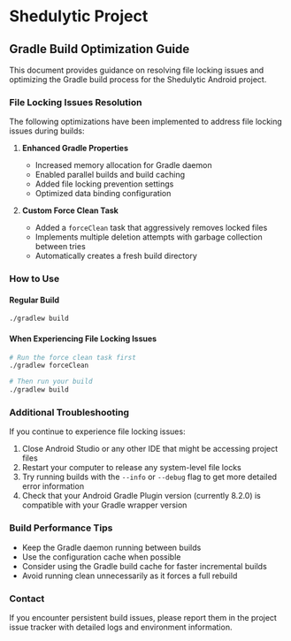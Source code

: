 # Shedulytic Project

## Gradle Build Optimization Guide

This document provides guidance on resolving file locking issues and optimizing the Gradle build process for the Shedulytic Android project.

### File Locking Issues Resolution

The following optimizations have been implemented to address file locking issues during builds:

1. **Enhanced Gradle Properties**
   - Increased memory allocation for Gradle daemon
   - Enabled parallel builds and build caching
   - Added file locking prevention settings
   - Optimized data binding configuration

2. **Custom Force Clean Task**
   - Added a `forceClean` task that aggressively removes locked files
   - Implements multiple deletion attempts with garbage collection between tries
   - Automatically creates a fresh build directory

### How to Use

#### Regular Build
```bash
./gradlew build
```

#### When Experiencing File Locking Issues
```bash
# Run the force clean task first
./gradlew forceClean

# Then run your build
./gradlew build
```

### Additional Troubleshooting

If you continue to experience file locking issues:

1. Close Android Studio or any other IDE that might be accessing project files
2. Restart your computer to release any system-level file locks
3. Try running builds with the `--info` or `--debug` flag to get more detailed error information
4. Check that your Android Gradle Plugin version (currently 8.2.0) is compatible with your Gradle wrapper version

### Build Performance Tips

- Keep the Gradle daemon running between builds
- Use the configuration cache when possible
- Consider using the Gradle build cache for faster incremental builds
- Avoid running clean unnecessarily as it forces a full rebuild

### Contact

If you encounter persistent build issues, please report them in the project issue tracker with detailed logs and environment information.